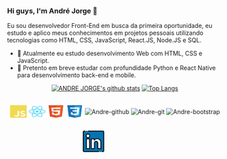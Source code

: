 ### Hi guys, I'm André Jorge 👋
<p>Eu sou desenvolvedor Front-End em busca da primeira oportunidade, eu estudo e aplico meus conhecimentos em projetos pessoais utilizando tecnologias como HTML, CSS, JavaScript, React.JS, Node.JS e SQL. </p>

- 🌱 Atualmente eu estudo desenvolvimento Web com HTML, CSS e JavaScript.
- 🚀 Pretento em breve estudar com profundidade Python e React Native para desenvolvimento back-end e mobile.

<div align="center" >

[![ANDRE JORGE's github stats](https://github-readme-stats.vercel.app/api?username=AndreJorge01&show_icons=true&theme=radical&bg_color=30,0d0d0d,191919&title_color=fff&text_color=fff&icon_color=79ff97)](https://github.com/anuraghazra/github-readme-stats)
[![Top Langs](https://github-readme-stats.vercel.app/api/top-langs/?username=AndreJorge01&layout=compact&theme=radical&bg_color=30,0d0d0d,191919&title_color=fff&text_color=fff&icon_color=79ff97)](https://github.com/anuraghazra/github-readme-stats)

  <div style="display: inline_block"><br>
  <img align="center" alt="Andre-Js" height="30" width="40" src="https://raw.githubusercontent.com/devicons/devicon/master/icons/javascript/javascript-plain.svg">
  <img align="center" alt="Andre-React" height="30" width="40" src="https://raw.githubusercontent.com/devicons/devicon/master/icons/react/react-original.svg">
  <img align="center" alt="Andre-HTML" height="30" width="40" src="https://raw.githubusercontent.com/devicons/devicon/master/icons/html5/html5-original.svg">
  <img align="center" alt="Andre-CSS" height="30" width="40" src="https://raw.githubusercontent.com/devicons/devicon/master/icons/css3/css3-original.svg">
  <img align="center" alt="Andre-github" height="30" width="40" src="https://icongr.am/devicon/github-original-wordmark.svg?size=128&color=currentColor">
  <img align="center" alt="Andre-git" height="30" width="40" src="https://icongr.am/devicon/git-original-wordmark.svg?size=128&color=currentColor">
  <img align="center" alt="Andre-bootstrap" height="30" width="40" src="https://icongr.am/devicon/bootstrap-plain-wordmark.svg?size=128&color=currentColor">
</div>
  
  ##
  
  <div style="align-self: center;align-items: center; display: flex; justify-content: space-between; width: 150px;" > 
  <a href="https://www.linkedin.com/in/andre-jorge-6b65671b4/">
    <img src="https://github.com/ARTHURPC03/ARTHURPC03/raw/master/github/linkedin.png" alt="LinkedIn" height="50">
  </a>
</div>
</div>


